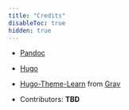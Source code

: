 ```yaml
---
title: "Credits"
disableToc: true
hidden: true
---
```



*   [Pandoc](https://pandoc.org)
*   [Hugo](https://gohugo.io/)
*   [Hugo-Theme-Learn](https://github.com/matcornic/hugo-theme-learn) from [Grav](https://getgrav.org)


* Contributors: **TBD**
